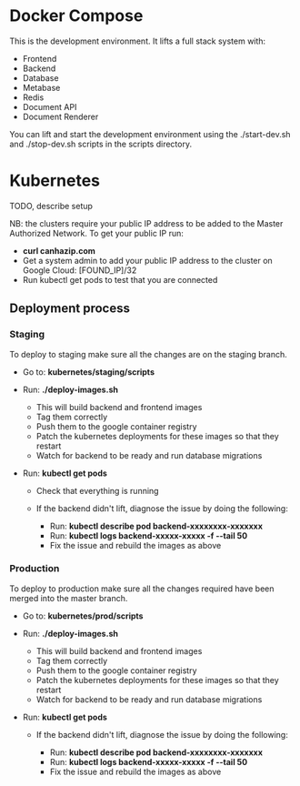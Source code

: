 # Docker Compose

This is the development environment. It lifts a full stack system with:

-   Frontend
-   Backend
-   Database
-   Metabase
-   Redis
-   Document API
-   Document Renderer

You can lift and start the development environment using the ./start-dev.sh and ./stop-dev.sh scripts in the scripts directory.

# Kubernetes

TODO, describe setup

NB: the clusters require your public IP address to be added to the Master Authorized Network. To get your public IP run:

-   **curl canhazip.com**
-   Get a system admin to add your public IP address to the cluster on Google Cloud: [FOUND_IP]/32
-   Run kubectl get pods to test that you are connected

## Deployment process

### Staging

To deploy to staging make sure all the changes are on the staging branch.

-   Go to: **kubernetes/staging/scripts**
-   Run: **./deploy-images.sh**
    -   This will build backend and frontend images
    -   Tag them correctly
    -   Push them to the google container registry
    -   Patch the kubernetes deployments for these images so that they restart
    -   Watch for backend to be ready and run database migrations
-   Run: **kubectl get pods**

    -   Check that everything is running
    -   If the backend didn't lift, diagnose the issue by doing the following:

        -   Run: **kubectl describe pod backend-xxxxxxxx-xxxxxxx**
        -   Run: **kubectl logs backend-xxxxx-xxxxx -f --tail 50**
        -   Fix the issue and rebuild the images as above

### Production

To deploy to production make sure all the changes required have been merged into the master branch.

-   Go to: **kubernetes/prod/scripts**
-   Run: **./deploy-images.sh**

    -   This will build backend and frontend images
    -   Tag them correctly
    -   Push them to the google container registry
    -   Patch the kubernetes deployments for these images so that they restart
    -   Watch for backend to be ready and run database migrations
-   Run: **kubectl get pods**

    -   If the backend didn't lift, diagnose the issue by doing the following:

        -   Run: **kubectl describe pod backend-xxxxxxxx-xxxxxxx**
        -   Run: **kubectl logs backend-xxxxx-xxxxx -f --tail 50**
        -   Fix the issue and rebuild the images as above
